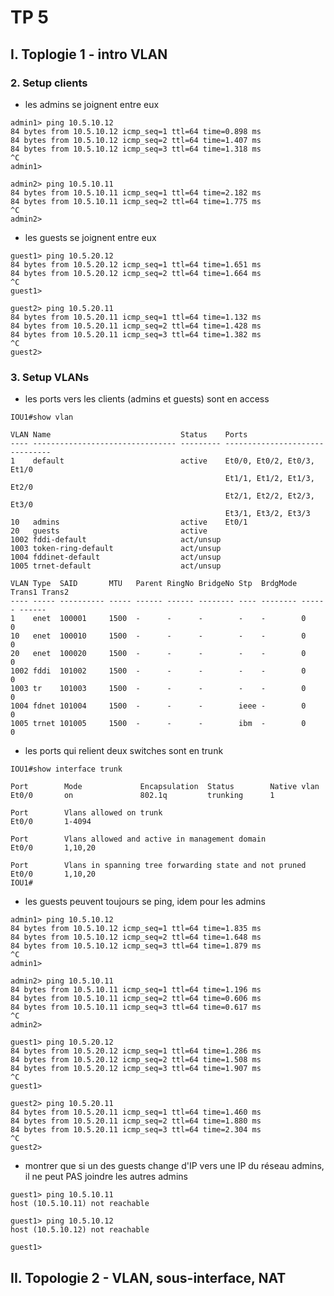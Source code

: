 # TP 5

## I. Toplogie 1 - intro VLAN

### 2. Setup clients

- les admins se joignent entre eux

```cisco
admin1> ping 10.5.10.12
84 bytes from 10.5.10.12 icmp_seq=1 ttl=64 time=0.898 ms
84 bytes from 10.5.10.12 icmp_seq=2 ttl=64 time=1.407 ms
84 bytes from 10.5.10.12 icmp_seq=3 ttl=64 time=1.318 ms
^C
admin1>
```

```cisco
admin2> ping 10.5.10.11
84 bytes from 10.5.10.11 icmp_seq=1 ttl=64 time=2.182 ms
84 bytes from 10.5.10.11 icmp_seq=2 ttl=64 time=1.775 ms
^C
admin2>
```

- les guests se joignent entre eux

```cisco
guest1> ping 10.5.20.12
84 bytes from 10.5.20.12 icmp_seq=1 ttl=64 time=1.651 ms
84 bytes from 10.5.20.12 icmp_seq=2 ttl=64 time=1.664 ms
^C
guest1>
```

```cisco
guest2> ping 10.5.20.11
84 bytes from 10.5.20.11 icmp_seq=1 ttl=64 time=1.132 ms
84 bytes from 10.5.20.11 icmp_seq=2 ttl=64 time=1.428 ms
84 bytes from 10.5.20.11 icmp_seq=3 ttl=64 time=1.382 ms
^C
guest2>
```

### 3. Setup VLANs

- les ports vers les clients (admins et guests) sont en access

```cisco
IOU1#show vlan

VLAN Name                             Status    Ports
---- -------------------------------- --------- -------------------------------
1    default                          active    Et0/0, Et0/2, Et0/3, Et1/0
                                                Et1/1, Et1/2, Et1/3, Et2/0
                                                Et2/1, Et2/2, Et2/3, Et3/0
                                                Et3/1, Et3/2, Et3/3
10   admins                           active    Et0/1
20   guests                           active
1002 fddi-default                     act/unsup
1003 token-ring-default               act/unsup
1004 fddinet-default                  act/unsup
1005 trnet-default                    act/unsup

VLAN Type  SAID       MTU   Parent RingNo BridgeNo Stp  BrdgMode Trans1 Trans2
---- ----- ---------- ----- ------ ------ -------- ---- -------- ------ ------
1    enet  100001     1500  -      -      -        -    -        0      0
10   enet  100010     1500  -      -      -        -    -        0      0
20   enet  100020     1500  -      -      -        -    -        0      0
1002 fddi  101002     1500  -      -      -        -    -        0      0
1003 tr    101003     1500  -      -      -        -    -        0      0
1004 fdnet 101004     1500  -      -      -        ieee -        0      0
1005 trnet 101005     1500  -      -      -        ibm  -        0      0
```

- les ports qui relient deux switches sont en trunk

```cisco
IOU1#show interface trunk

Port        Mode             Encapsulation  Status        Native vlan
Et0/0       on               802.1q         trunking      1

Port        Vlans allowed on trunk
Et0/0       1-4094

Port        Vlans allowed and active in management domain
Et0/0       1,10,20

Port        Vlans in spanning tree forwarding state and not pruned
Et0/0       1,10,20
IOU1#
```

- les guests peuvent toujours se ping, idem pour les admins

```cisco
admin1> ping 10.5.10.12
84 bytes from 10.5.10.12 icmp_seq=1 ttl=64 time=1.835 ms
84 bytes from 10.5.10.12 icmp_seq=2 ttl=64 time=1.648 ms
84 bytes from 10.5.10.12 icmp_seq=3 ttl=64 time=1.879 ms
^C
admin1>
```

```cisco
admin2> ping 10.5.10.11
84 bytes from 10.5.10.11 icmp_seq=1 ttl=64 time=1.196 ms
84 bytes from 10.5.10.11 icmp_seq=2 ttl=64 time=0.606 ms
84 bytes from 10.5.10.11 icmp_seq=3 ttl=64 time=0.617 ms
^C
admin2>
```

```cisco
guest1> ping 10.5.20.12
84 bytes from 10.5.20.12 icmp_seq=1 ttl=64 time=1.286 ms
84 bytes from 10.5.20.12 icmp_seq=2 ttl=64 time=1.508 ms
84 bytes from 10.5.20.12 icmp_seq=3 ttl=64 time=1.907 ms
^C
guest1>
```

```cisco
guest2> ping 10.5.20.11
84 bytes from 10.5.20.11 icmp_seq=1 ttl=64 time=1.460 ms
84 bytes from 10.5.20.11 icmp_seq=2 ttl=64 time=1.880 ms
84 bytes from 10.5.20.11 icmp_seq=3 ttl=64 time=2.304 ms
^C
guest2>
```

- montrer que si un des guests change d'IP vers une IP du réseau admins, il ne peut PAS joindre les autres admins

```cisco
guest1> ping 10.5.10.11
host (10.5.10.11) not reachable

guest1> ping 10.5.10.12
host (10.5.10.12) not reachable

guest1>
```

## II. Topologie 2 - VLAN, sous-interface, NAT
